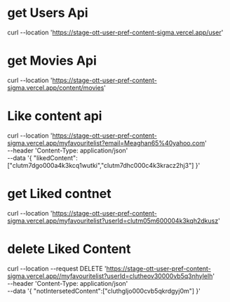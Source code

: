 # get Users Api
curl --location 'https://stage-ott-user-pref-content-sigma.vercel.app/user'

# get Movies Api
curl --location 'https://stage-ott-user-pref-content-sigma.vercel.app/content/movies'

# Like content api
curl --location 'https://stage-ott-user-pref-content-sigma.vercel.app/myfavouritelist?email=Meaghan65%40yahoo.com' \
--header 'Content-Type: application/json' \
--data '{
    "likedContent":["clutm7dgo000a4k3kcq1wutki","clutm7dhc000c4k3kracz2hj3"]
}'

# get Liked contnet
curl --location 'https://stage-ott-user-pref-content-sigma.vercel.app/myfavouritelist?userId=clutm05m600004k3kqh2dkusz'

# delete Liked Content
curl --location --request DELETE 'https://stage-ott-user-pref-content-sigma.vercel.app//myfavouritelist?userId=clutheov30000vb5q3nhylelh' \
--header 'Content-Type: application/json' \
--data '{
    "notIntersetedContent":["cluthgljo000cvb5qkrdgyj0m"]
}'

